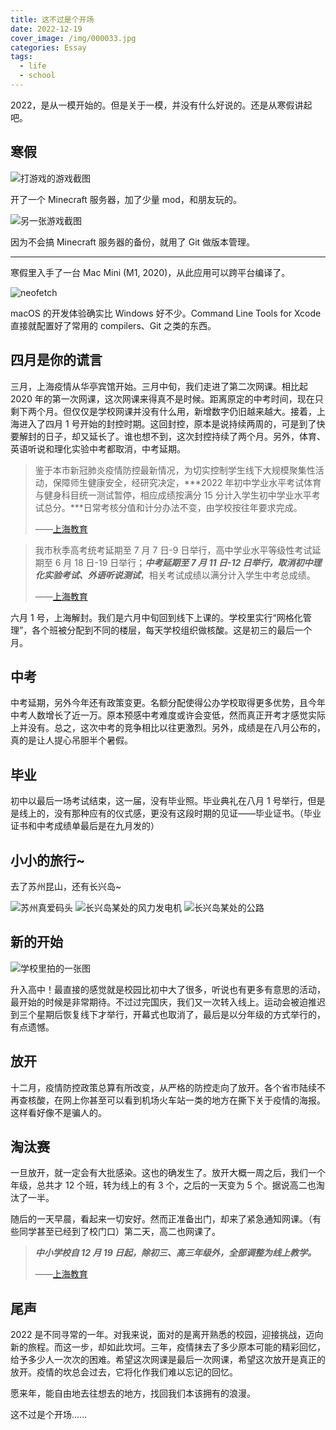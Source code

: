 ```yaml
---
title: 这不过是个开场
date: 2022-12-19
cover_image: /img/000033.jpg
categories: Essay
tags:
  - life
  - school
---
```


2022，是从一模开始的。但是关于一模，并没有什么好说的。还是从寒假讲起吧。

## 寒假

![打游戏的游戏截图](/img/000027.png)

开了一个 Minecraft 服务器，加了少量 mod，和朋友玩的。

![另一张游戏截图](/img/000028.png)

因为不会搞 Minecraft 服务器的备份，就用了 Git 做版本管理。

---

寒假里入手了一台 Mac Mini (M1, 2020)，从此应用可以跨平台编译了。

![neofetch](/img/000029.png)

macOS 的开发体验确实比 Windows 好不少。Command Line Tools for Xcode 直接就配置好了常用的 compilers、Git 之类的东西。

## 四月是你的谎言

三月，上海疫情从华亭宾馆开始。三月中旬，我们走进了第二次网课。相比起 2020 年的第一次网课，这次网课来得真不是时候。距离原定的中考时间，现在只剩下两个月。但仅仅是学校网课并没有什么用，新增数字仍旧越来越大。接着，上海进入了四月 1 号开始的封控时期。这回封控，原本是说持续两周的，可是到了快要解封的日子，却又延长了。谁也想不到，这次封控持续了两个月。另外，体育、英语听说和理化实验中考都取消，中考延期。

> 鉴于本市新冠肺炎疫情防控最新情况，为切实控制学生线下大规模聚集性活动，保障师生健康安全，经研究决定，***2022 年初中学业水平考试体育与健身科目统一测试暂停，相应成绩按满分 15 分计入学生初中学业水平考试总分。***日常考核分值和计分办法不变，由学校按往年要求完成。
>
> ——[上海教育](https://mp.weixin.qq.com/s/pyZke8VTgK_BN3W3957LjQ)

> 我市秋季高考统考延期至 7 月 7 日-9 日举行，高中学业水平等级性考试延期至 6 月 18 日-19 日举行；***中考延期至 7 月 11 日-12 日举行，取消初中理化实验考试、外语听说测试***，相关考试成绩以满分计入学生中考总成绩。
>
> ——[上海教育](https://mp.weixin.qq.com/s/D02YZKJpeoqMWhjdLthDNg)

六月 1 号，上海解封。我们是六月中旬回到线下上课的。学校里实行“网格化管理”，各个班被分配到不同的楼层，每天学校组织做核酸。这是初三的最后一个月。

## 中考

中考延期，另外今年还有政策变更。名额分配使得公办学校取得更多优势，且今年中考人数增长了近一万。原本预感中考难度或许会变低，然而真正开考才感觉实际上并没有。总之，这次中考的竞争相比以往更激烈。另外，成绩是在八月公布的，真的是让人提心吊胆半个暑假。

## 毕业

初中以最后一场考试结束，这一届，没有毕业照。毕业典礼在八月 1 号举行，但是是线上的，没有那种应有的仪式感，更没有这段时期的见证——毕业证书。（毕业证书和中考成绩单最后是在九月发的）

## 小小的旅行~

去了苏州昆山，还有长兴岛~

![苏州真爱码头](/img/000030.jpeg)
![长兴岛某处的风力发电机](/img/000031.jpeg)
![长兴岛某处的公路](/img/000032.jpeg)

## 新的开始

![学校里拍的一张图](/img/000033.jpg)

升入高中！最直接的感觉就是校园比初中大了很多，听说也有更多有意思的活动，最开始的时候是非常期待。不过过完国庆，我们又一次转入线上。运动会被迫推迟到三个星期后恢复线下才举行，开幕式也取消了，最后是以分年级的方式举行的，有点遗憾。

## 放开

十二月，疫情防控政策总算有所改变，从严格的防控走向了放开。各个省市陆续不再查核酸，在网上你甚至可以看到机场火车站一类的地方在撕下关于疫情的海报。这样看好像不是骗人的。

## 淘汰赛

一旦放开，就一定会有大批感染。这也的确发生了。放开大概一周之后，我们一个年级，总共才 12 个班，转为线上的有 3 个，之后的一天变为 5 个。据说高二也淘汰了一半。

随后的一天早晨，看起来一切安好。然而正准备出门，却来了紧急通知网课。（有些同学甚至已经到了校门口）第二天，高二也网课了。

> ***中小学校自 12 月 19 日起，除初三、高三年级外，全部调整为线上教学。***
>
> ——[上海教育](https://mp.weixin.qq.com/s/RWoP4an5XRSjDrmM108vcQ)

## 尾声

2022 是不同寻常的一年。对我来说，面对的是离开熟悉的校园，迎接挑战，迈向新的旅程。而这一步，却如此坎坷。三年，疫情抹去了多少原本可能的精彩回忆，给予多少人一次次的困难。希望这次网课是最后一次网课，希望这次放开是真正的放开。疫情的坎总会过去，它将化作我们难以忘记的回忆。

愿来年，能自由地去往想去的地方，找回我们本该拥有的浪漫。

这不过是个开场......

<style>
@import url('https://unpkg.com/lxgw-wenkai-webfont/lxgwwenkai-regular.css');

.post {
  font-family: 'LXGW WenKai', sans-serif;
}
</style>
